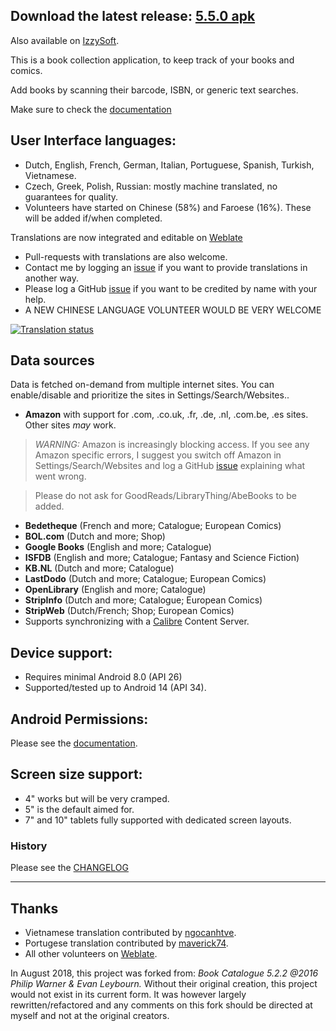 <!--
  ~ @Copyright 2018-2024 HardBackNutter
  ~ @License GNU General Public License
  ~
  ~ This file is part of NeverTooManyBooks.
  ~
  ~ NeverTooManyBooks is free software: you can redistribute it and/or modify
  ~ it under the terms of the GNU General Public License as published by
  ~ the Free Software Foundation, either version 3 of the License, or
  ~ (at your option) any later version.
  ~
  ~ NeverTooManyBooks is distributed in the hope that it will be useful,
  ~ but WITHOUT ANY WARRANTY; without even the implied warranty of
  ~ MERCHANTABILITY or FITNESS FOR A PARTICULAR PURPOSE.
  ~ See the GNU General Public License for more details.
  ~
  ~ You should have received a copy of the GNU General Public License
  ~ along with NeverTooManyBooks. If not, see <http://www.gnu.org/licenses/>.
  -->

## Download the latest release: [5.5.0 apk](https://github.com/tfonteyn/NeverTooManyBooks/releases/download/v5.5.0/NeverTooManyBooks-5.5.0.apk)

Also available
on [IzzySoft](https://apt.izzysoft.de/fdroid/index/apk/com.hardbacknutter.nevertoomanybooks).

This is a book collection application, to keep track of your books and comics.

Add books by scanning their barcode, ISBN, or generic text searches.

Make sure to check the [documentation](https://github.com/tfonteyn/NeverTooManyBooks/wiki)

## User Interface languages:

- Dutch, English, French, German, Italian, Portuguese, Spanish, Turkish, Vietnamese.
- Czech, Greek, Polish, Russian: mostly machine translated, no guarantees for quality.
- Volunteers have started on Chinese (58%) and Faroese (16%). These will be added
  if/when completed.

Translations are now integrated and editable
on [Weblate](https://hosted.weblate.org/engage/nevertoomanybooks/)

- Pull-requests with translations are also welcome.
- Contact me by logging an [issue](https://github.com/tfonteyn/NeverTooManyBooks/issues) if you want
  to provide translations in another way.
- Please log a GitHub [issue](https://github.com/tfonteyn/NeverTooManyBooks/issues)
  if you want to be credited by name with your help.
- A NEW CHINESE LANGUAGE VOLUNTEER WOULD BE VERY WELCOME

<a href="https://hosted.weblate.org/engage/nevertoomanybooks/">
<img src="https://hosted.weblate.org/widget/nevertoomanybooks/multi-auto.svg"
     alt="Translation status" />
</a>

## Data sources

Data is fetched on-demand from multiple internet sites.
You can enable/disable and prioritize the sites in Settings/Search/Websites..

- **Amazon** with support for .com, .co.uk, .fr, .de, .nl, .com.be, .es sites.
  Other sites *may* work.

> *WARNING:* Amazon is increasingly blocking access.
> If you see any Amazon specific errors, I suggest you switch off Amazon in
> Settings/Search/Websites and log a
> GitHub [issue](https://github.com/tfonteyn/NeverTooManyBooks/issues)
> explaining what went wrong.

> Please do not ask for GoodReads/LibraryThing/AbeBooks to be added.

- **Bedetheque** (French and more; Catalogue; European Comics)
- **BOL.com** (Dutch and more; Shop)
- **Google Books** (English and more; Catalogue)
- **ISFDB** (English and more; Catalogue; Fantasy and Science Fiction)
- **KB.NL** (Dutch and more; Catalogue)
- **LastDodo** (Dutch and more; Catalogue; European Comics)
- **OpenLibrary** (English and more; Catalogue)
- **StripInfo** (Dutch and more; Catalogue; European Comics)
- **StripWeb** (Dutch/French; Shop; European Comics)
- Supports synchronizing with a [Calibre](https://calibre-ebook.com/) Content Server.

## Device support:

- Requires minimal Android 8.0 (API 26)
- Supported/tested up to Android 14 (API 34).

## Android Permissions:

Please see
the [documentation](https://github.com/tfonteyn/NeverTooManyBooks/wiki#android-permissions).

## Screen size support:

- 4" works but will be very cramped.
- 5" is the default aimed for.
- 7" and 10" tablets fully supported with dedicated screen layouts.

### History

Please see the [CHANGELOG](/CHANGELOG.md)

---

## Thanks

- Vietnamese translation contributed by [ngocanhtve](https://github.com/ngocanhtve).
- Portugese translation contributed by [maverick74](https://github.com/maverick74).
- All other volunteers on [Weblate](https://hosted.weblate.org/engage/nevertoomanybooks/).

In August 2018, this project was forked from:
_Book Catalogue 5.2.2 @2016 Philip Warner & Evan Leybourn._
Without their original creation, this project would not exist in its current form.
It was however largely rewritten/refactored and any comments on this fork should be
directed at myself and not at the original creators.
